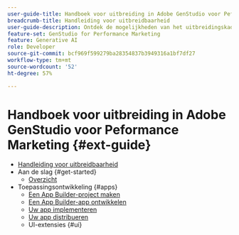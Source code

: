 ```yaml
---
user-guide-title: Handboek voor uitbreiding in Adobe GenStudio voor Peformance Marketing
breadcrumb-title: Handleiding voor uitbreidbaarheid
user-guide-description: Ontdek de mogelijkheden van het uitbreidingskader in Adobe GenStudio voor Performance Marketing.
feature-set: GenStudio for Performance Marketing
feature: Generative AI
role: Developer
source-git-commit: bcf969f599279ba28354837b3949316a1bf7df27
workflow-type: tm+mt
source-wordcount: '52'
ht-degree: 57%

---
```



# Handboek voor uitbreiding in Adobe GenStudio voor Peformance Marketing {#ext-guide}

+ [Handleiding voor uitbreidbaarheid](home.md)
+ Aan de slag {#get-started}
   + [Overzicht](overview.md)
+ Toepassingsontwikkeling {#apps}
   + [Een App Builder-project maken](create-project.md)
   + [Een App Builder-app ontwikkelen](create-app.md)
   + [Uw app implementeren](deploy-app.md)
   + [Uw app distribueren](distribute-app.md)
   + UI-extensies {#ui}
